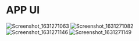 # APP UI

![Screenshot_1631271063](https://user-images.githubusercontent.com/56155975/132843036-95fe0899-7532-4874-b8e4-de06f013ee34.png)
![Screenshot_1631271082](https://user-images.githubusercontent.com/56155975/132843041-f3a956c0-2947-4581-80aa-9ba6f4369248.png)
![Screenshot_1631271146](https://user-images.githubusercontent.com/56155975/132843045-6d6bdef3-1180-4a93-9d8a-365c6558e555.png)
![Screenshot_1631271149](https://user-images.githubusercontent.com/56155975/132843048-ac06cace-8233-4a22-9d72-055f4c7a94f6.png)

